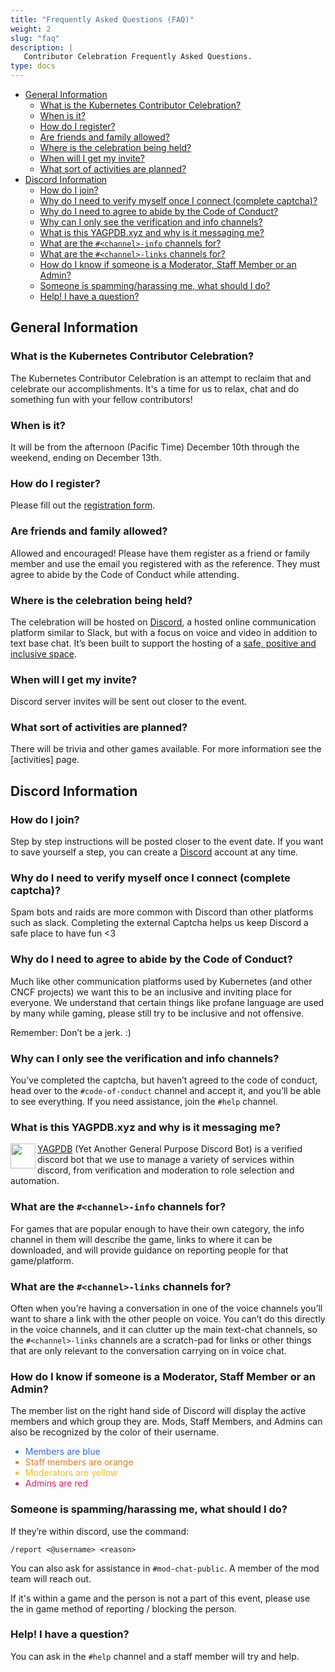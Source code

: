 ```yaml
---
title: "Frequently Asked Questions (FAQ)"
weight: 2
slug: "faq"
description: |
   Contributor Celebration Frequently Asked Questions.
type: docs
---
```


- [General Information](#general-information)
  - [What is the Kubernetes Contributor Celebration?](#what-is-the-kubernetes-contributor-celebration)
  - [When is it?](#when-is-it)
  - [How do I register?](#how-do-i-register)
  - [Are friends and family allowed?](#are-friends-and-family-allowed)
  - [Where is the celebration being held?](#where-is-the-celebration-being-held)
  - [When will I get my invite?](#when-will-i-get-my-invite)
  - [What sort of activities are planned?](#what-sort-of-activities-are-planned)
- [Discord Information](#discord-information)
  - [How do I join?](#how-do-i-join)
  - [Why do I need to verify myself once I connect (complete captcha)?](#why-do-i-need-to-verify-myself-once-i-connect-complete-captcha)
  - [Why do I need to agree to abide by the Code of Conduct?](#why-do-i-need-to-agree-to-abide-by-the-code-of-conduct)
  - [Why can I only see the verification and info channels?](#why-can-i-only-see-the-verification-and-info-channels)
  - [What is this YAGPDB.xyz and why is it messaging me?](#what-is-this-yagpdbxyz-and-why-is-it-messaging-me)
  - [What are the `#<channel>-info` channels for?](#what-are-the-channel-info-channels-for)
  - [What are the `#<channel>-links` channels for?](#what-are-the-channel-links-channels-for)
  - [How do I know if someone is a Moderator, Staff Member or an Admin?](#how-do-i-know-if-someone-is-a-moderator-staff-member-or-an-admin)
  - [Someone is spamming/harassing me, what should I do?](#someone-is-spammingharassing-me-what-should-i-do)
  - [Help! I have a question?](#help-i-have-a-question)

## General Information

### What is the Kubernetes Contributor Celebration?

The Kubernetes Contributor Celebration is an attempt to reclaim that and
celebrate our accomplishments. It's a time for us to relax, chat and do something
fun with your fellow contributors!

### When is it?

It will be from the afternoon (Pacific Time) December 10th through the weekend,
ending on December 13th.

### How do I register?

Please fill out the [registration form].

[registration form]: https://forms.gle/51tqQgxuHxLaeU1P8

### Are friends and family allowed?

Allowed and encouraged! Please have them register as a friend or family member
and use the email you registered with as the reference. They must agree to abide
by the Code of Conduct while attending.


### Where is the celebration being held?

The celebration will be hosted on [Discord], a hosted online communication
platform similar to Slack, but with a focus on voice and video in addition to
text base chat. It’s been built to support the hosting of a
[safe, positive and inclusive space]. 


### When will I get my invite?

Discord server invites will be sent out closer to the event.


### What sort of activities are planned?

There will be trivia and other games available. For more information see the
[activities] page.


## Discord Information

### How do I join?

Step by step instructions will be posted closer to the event date. If you want
to save yourself a step, you can create a [Discord] account at any time.

### Why do I need to verify myself once I connect (complete captcha)?

Spam bots and raids are more common with Discord than other platforms such as
slack. Completing the external Captcha helps us keep Discord a safe place to
have fun <3


### Why do I need to agree to abide by the Code of Conduct?

Much like other communication platforms used by Kubernetes (and other CNCF
projects) we want this to be an inclusive and inviting place for everyone. We
understand that certain things like profane language are used by many while
gaming, please still try to be inclusive and not offensive. 

Remember: Don’t be a jerk. :) 


### Why can I only see the verification and info channels?

You’ve completed the captcha, but haven’t agreed to the code of conduct, head
over to the `#code-of-conduct` channel and accept it, and you’ll be able to see
everything. If you need assistance, join the `#help` channel.


### What is this YAGPDB.xyz and why is it messaging me?

<img align="left" src="/events/kcc2020/yagpdb.png" width="40" height="40">

[YAGPDB] (Yet Another General Purpose Discord Bot) is a verified discord bot
that we use to manage a variety of services within discord, from verification
and moderation to role selection and automation.


### What are the `#<channel>-info` channels for?

For games that are popular enough to have their own category, the info channel
in them will describe the game, links to where it can be downloaded, and will
provide guidance on reporting people for that game/platform.

### What are the `#<channel>-links` channels for?

Often when you’re having a conversation in one of the voice channels you’ll want
to share a link with the other people on voice. You can’t do this directly in
the voice channels, and it can clutter up the main text-chat channels, so the
`#<channel>-links` channels are a scratch-pad for links or other things that
are only relevant to the conversation carrying on in voice chat.

### How do I know if someone is a Moderator, Staff Member or an Admin?

The member list on the right hand side of Discord will display the active members
and which group they are. Mods, Staff Members, and Admins can also be recognized
by the color of their username.

<ul> 
  <li style="color:#326CE5">Members are blue</li>
  <li style="color:#E67E23">Staff members are orange</li>
  <li style="color:#F1C40E">Moderators are yellow</li>
  <li style="color:#E91E63">Admins are red</li>
</ul>



### Someone is spamming/harassing me, what should I do?

If they’re within discord, use the command:
```
/report <@username> <reason>
```
You can also ask for assistance in `#mod-chat-public`. A member of the mod team
will reach out.

If it's within a game and the person is not a part of this event, please use the
in game method of reporting / blocking the person.


### Help! I have a question?

You can ask in the `#help` channel and a staff member will try and help.


[Discord]: https://discord.com/
[safe, positive and inclusive space]: https://discord.com/safety
[YAGPDB]: https://yagpdb.xyz
